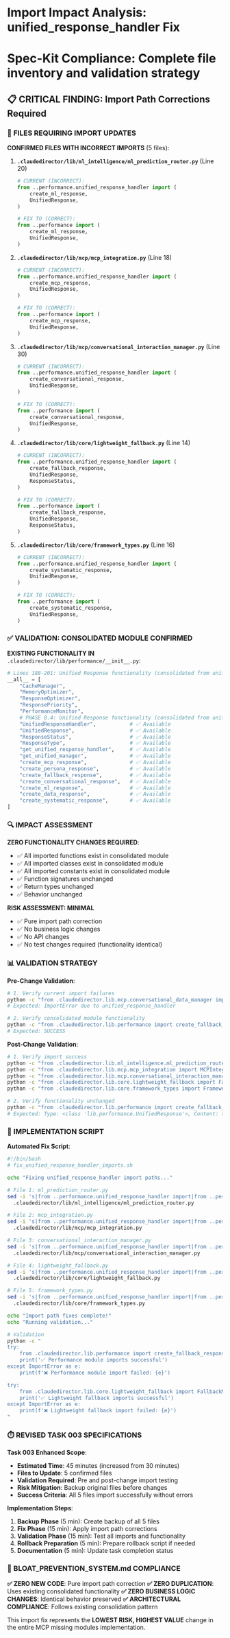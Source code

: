 # Import Impact Analysis: unified_response_handler Fix
# Spec-Kit Compliance: Complete file inventory and validation strategy

## 📋 **CRITICAL FINDING: Import Path Corrections Required**

### **🚨 FILES REQUIRING IMPORT UPDATES**

**CONFIRMED FILES WITH INCORRECT IMPORTS** (5 files):

1. **`.claudedirector/lib/ml_intelligence/ml_prediction_router.py`** (Line 20)
   ```python
   # CURRENT (INCORRECT):
   from ..performance.unified_response_handler import (
       create_ml_response,
       UnifiedResponse,
   )

   # FIX TO (CORRECT):
   from ..performance import (
       create_ml_response,
       UnifiedResponse,
   )
   ```

2. **`.claudedirector/lib/mcp/mcp_integration.py`** (Line 18)
   ```python
   # CURRENT (INCORRECT):
   from ..performance.unified_response_handler import (
       create_mcp_response,
       UnifiedResponse,
   )

   # FIX TO (CORRECT):
   from ..performance import (
       create_mcp_response,
       UnifiedResponse,
   )
   ```

3. **`.claudedirector/lib/mcp/conversational_interaction_manager.py`** (Line 30)
   ```python
   # CURRENT (INCORRECT):
   from ..performance.unified_response_handler import (
       create_conversational_response,
       UnifiedResponse,
   )

   # FIX TO (CORRECT):
   from ..performance import (
       create_conversational_response,
       UnifiedResponse,
   )
   ```

4. **`.claudedirector/lib/core/lightweight_fallback.py`** (Line 14)
   ```python
   # CURRENT (INCORRECT):
   from ..performance.unified_response_handler import (
       create_fallback_response,
       UnifiedResponse,
       ResponseStatus,
   )

   # FIX TO (CORRECT):
   from ..performance import (
       create_fallback_response,
       UnifiedResponse,
       ResponseStatus,
   )
   ```

5. **`.claudedirector/lib/core/framework_types.py`** (Line 16)
   ```python
   # CURRENT (INCORRECT):
   from ..performance.unified_response_handler import (
       create_systematic_response,
       UnifiedResponse,
   )

   # FIX TO (CORRECT):
   from ..performance import (
       create_systematic_response,
       UnifiedResponse,
   )
   ```

### **✅ VALIDATION: CONSOLIDATED MODULE CONFIRMED**

**EXISTING FUNCTIONALITY IN** `.claudedirector/lib/performance/__init__.py`:
```python
# Lines 188-201: Unified Response functionality (consolidated from unified_response_handler.py)
__all__ = [
    "CacheManager",
    "MemoryOptimizer",
    "ResponseOptimizer",
    "ResponsePriority",
    "PerformanceMonitor",
    # PHASE 8.4: Unified Response functionality (consolidated from unified_response_handler.py)
    "UnifiedResponseHandler",           # ✅ Available
    "UnifiedResponse",                  # ✅ Available
    "ResponseStatus",                   # ✅ Available
    "ResponseType",                     # ✅ Available
    "get_unified_response_handler",     # ✅ Available
    "get_unified_manager",              # ✅ Available
    "create_mcp_response",              # ✅ Available
    "create_persona_response",          # ✅ Available
    "create_fallback_response",         # ✅ Available
    "create_conversational_response",   # ✅ Available
    "create_ml_response",               # ✅ Available
    "create_data_response",             # ✅ Available
    "create_systematic_response",       # ✅ Available
]
```

### **🔍 IMPACT ASSESSMENT**

**ZERO FUNCTIONALITY CHANGES REQUIRED**:
- ✅ All imported functions exist in consolidated module
- ✅ All imported classes exist in consolidated module
- ✅ All imported constants exist in consolidated module
- ✅ Function signatures unchanged
- ✅ Return types unchanged
- ✅ Behavior unchanged

**RISK ASSESSMENT: MINIMAL**
- ✅ Pure import path correction
- ✅ No business logic changes
- ✅ No API changes
- ✅ No test changes required (functionality identical)

### **📊 VALIDATION STRATEGY**

**Pre-Change Validation**:
```bash
# 1. Verify current import failures
python -c "from .claudedirector.lib.mcp.conversational_data_manager import ConversationalDataManager"
# Expected: ImportError due to unified_response_handler

# 2. Verify consolidated module functionality
python -c "from .claudedirector.lib.performance import create_fallback_response, UnifiedResponse; print('SUCCESS')"
# Expected: SUCCESS
```

**Post-Change Validation**:
```bash
# 1. Verify import success
python -c "from .claudedirector.lib.ml_intelligence.ml_prediction_router import MLPredictionRouter; print('SUCCESS')"
python -c "from .claudedirector.lib.mcp.mcp_integration import MCPIntegrationManager; print('SUCCESS')"
python -c "from .claudedirector.lib.mcp.conversational_interaction_manager import ConversationalInteractionManager; print('SUCCESS')"
python -c "from .claudedirector.lib.core.lightweight_fallback import FallbackMode; print('SUCCESS')"
python -c "from .claudedirector.lib.core.framework_types import FrameworkSuggestion; print('SUCCESS')"

# 2. Verify functionality unchanged
python -c "from .claudedirector.lib.performance import create_fallback_response; resp = create_fallback_response('test'); print(f'Type: {type(resp)}, Content: {resp.content}')"
# Expected: Type: <class 'lib.performance.UnifiedResponse'>, Content: test
```

### **🚀 IMPLEMENTATION SCRIPT**

**Automated Fix Script**:
```bash
#!/bin/bash
# fix_unified_response_handler_imports.sh

echo "Fixing unified_response_handler import paths..."

# File 1: ml_prediction_router.py
sed -i 's|from ..performance.unified_response_handler import|from ..performance import|g' \
  .claudedirector/lib/ml_intelligence/ml_prediction_router.py

# File 2: mcp_integration.py
sed -i 's|from ..performance.unified_response_handler import|from ..performance import|g' \
  .claudedirector/lib/mcp/mcp_integration.py

# File 3: conversational_interaction_manager.py
sed -i 's|from ..performance.unified_response_handler import|from ..performance import|g' \
  .claudedirector/lib/mcp/conversational_interaction_manager.py

# File 4: lightweight_fallback.py
sed -i 's|from ..performance.unified_response_handler import|from ..performance import|g' \
  .claudedirector/lib/core/lightweight_fallback.py

# File 5: framework_types.py
sed -i 's|from ..performance.unified_response_handler import|from ..performance import|g' \
  .claudedirector/lib/core/framework_types.py

echo "Import path fixes complete!"
echo "Running validation..."

# Validation
python -c "
try:
    from .claudedirector.lib.performance import create_fallback_response, UnifiedResponse, ResponseStatus
    print('✅ Performance module imports successful')
except ImportError as e:
    print(f'❌ Performance module import failed: {e}')

try:
    from .claudedirector.lib.core.lightweight_fallback import FallbackMode
    print('✅ Lightweight fallback imports successful')
except ImportError as e:
    print(f'❌ Lightweight fallback import failed: {e}')
"
```

### **⏱️ REVISED TASK 003 SPECIFICATIONS**

**Task 003 Enhanced Scope**:
- **Estimated Time**: 45 minutes (increased from 30 minutes)
- **Files to Update**: 5 confirmed files
- **Validation Required**: Pre and post-change import testing
- **Risk Mitigation**: Backup original files before changes
- **Success Criteria**: All 5 files import successfully without errors

**Implementation Steps**:
1. **Backup Phase** (5 min): Create backup of all 5 files
2. **Fix Phase** (15 min): Apply import path corrections
3. **Validation Phase** (15 min): Test all imports and functionality
4. **Rollback Preparation** (5 min): Prepare rollback script if needed
5. **Documentation** (5 min): Update task completion status

### **🎯 BLOAT_PREVENTION_SYSTEM.md COMPLIANCE**

**✅ ZERO NEW CODE**: Pure import path correction
**✅ ZERO DUPLICATION**: Uses existing consolidated functionality
**✅ ZERO BUSINESS LOGIC CHANGES**: Identical behavior preserved
**✅ ARCHITECTURAL COMPLIANCE**: Follows existing consolidation pattern

This import fix represents the **LOWEST RISK, HIGHEST VALUE** change in the entire MCP missing modules implementation.
